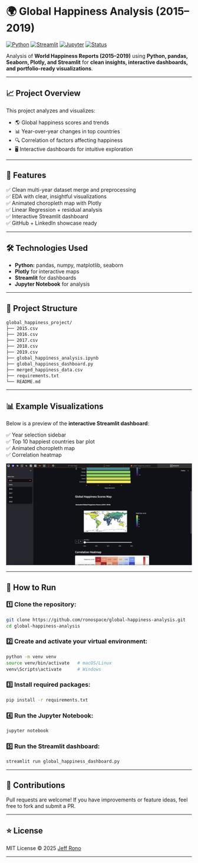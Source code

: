 # 🌍 Global Happiness Analysis (2015–2019)

[![Python](https://img.shields.io/badge/Python-3.10%2B-blue?logo=python)](https://www.python.org/)
[![Streamlit](https://img.shields.io/badge/Streamlit-1.0%2B-FF4B4B?logo=streamlit)](https://streamlit.io/)
[![Jupyter](https://img.shields.io/badge/Jupyter-Lab-orange?logo=jupyter)](https://jupyter.org/)
[![Status](https://img.shields.io/badge/Status-Complete-brightgreen)](https://github.com/ronospace/global-happiness-analysis)

Analysis of **World Happiness Reports (2015–2019)** using **Python, pandas, Seaborn, Plotly, and Streamlit** for **clean insights, interactive dashboards, and portfolio-ready visualizations**.

---

## 📈 Project Overview

This project analyzes and visualizes:
- 🌎 Global happiness scores and trends
- 📊 Year-over-year changes in top countries
- 🔍 Correlation of factors affecting happiness
- 🖥️ Interactive dashboards for intuitive exploration

---

## 🚀 Features

✅ Clean multi-year dataset merge and preprocessing  
✅ EDA with clear, insightful visualizations  
✅ Animated choropleth map with Plotly  
✅ Linear Regression + residual analysis  
✅ Interactive Streamlit dashboard  
✅ GitHub + LinkedIn showcase ready

---

## 🛠️ Technologies Used

- **Python:** pandas, numpy, matplotlib, seaborn
- **Plotly** for interactive maps
- **Streamlit** for dashboards
- **Jupyter Notebook** for analysis

---

## 📂 Project Structure

```
global_happiness_project/
├── 2015.csv
├── 2016.csv
├── 2017.csv
├── 2018.csv
├── 2019.csv
├── global_happiness_analysis.ipynb
├── global_happiness_dashboard.py
├── merged_happiness_data.csv
├── requirements.txt
└── README.md
```

---

## 📊 Example Visualizations

Below is a preview of the **interactive Streamlit dashboard**:

✅ Year selection sidebar  
✅ Top 10 happiest countries bar plot  
✅ Animated choropleth map  
✅ Correlation heatmap

![Streamlit Dashboard Screenshot](./Screenshot%202025-07-06%20at%2012.34.41.png)

---

## 🚀 How to Run

### 1️⃣ Clone the repository:
```bash
git clone https://github.com/ronospace/global-happiness-analysis.git
cd global-happiness-analysis
```

### 2️⃣ Create and activate your virtual environment:
```bash
python -m venv venv
source venv/bin/activate   # macOS/Linux
venv\Scripts\activate      # Windows
```

### 3️⃣ Install required packages:
```bash
pip install -r requirements.txt
```

### 4️⃣ Run the Jupyter Notebook:
```bash
jupyter notebook
```

### 5️⃣ Run the Streamlit dashboard:
```bash
streamlit run global_happiness_dashboard.py
```

---

## 🙌 Contributions

Pull requests are welcome! If you have improvements or feature ideas, feel free to fork and submit a PR.

---

## ⭐ License

MIT License © 2025 [Jeff Rono](https://github.com/ronospace)

---
